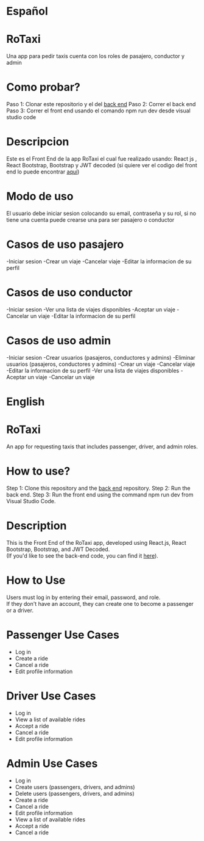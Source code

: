 # Español

# RoTaxi
Una app para pedir taxis cuenta con los roles de pasajero, conductor y admin

# Como probar?
Paso 1: Clonar este repositorio y el del [back end](https://github.com/AgustinFerraresi/RoTaxiProgramacion3.git)
Paso 2: Correr el back end
Paso 3: Correr el front end usando el comando npm run dev desde visual studio code

# Descripcion
Este es el Front End de la app RoTaxi el cual fue realizado usando: React js , React Bootstrap, Bootstrap y JWT decoded 
(si quiere ver el codigo del front end lo puede encontrar [aquí](https://github.com/AgustinFerraresi/RoTaxiProgramacion3.git))

# Modo de uso 
El usuario debe iniciar sesion colocando su email, contraseña y su rol, si no tiene una cuenta puede crearse una para ser pasajero o conductor

# Casos de uso pasajero
-Iniciar sesion
-Crear un viaje
-Cancelar viaje
-Editar la informacion de su perfil

# Casos de uso conductor
-Iniciar sesion
-Ver una lista de viajes disponibles
-Aceptar un viaje
-Cancelar un viaje
-Editar la informacion de su perfil

# Casos de uso admin
-Iniciar sesion
-Crear usuarios (pasajeros, conductores y admins)
-Eliminar usuarios (pasajeros, conductores y admins)
-Crear un viaje
-Cancelar viaje
-Editar la informacion de su perfil
-Ver una lista de viajes disponibles
-Aceptar un viaje
-Cancelar un viaje

#

# English

# RoTaxi  
An app for requesting taxis that includes passenger, driver, and admin roles.  

# How to use?
Step 1: Clone this repository and the [back end](https://github.com/AgustinFerraresi/RoTaxiProgramacion3.git) repository.
Step 2: Run the back end.
Step 3: Run the front end using the command npm run dev from Visual Studio Code.

# Description  
This is the Front End of the RoTaxi app, developed using React.js, React Bootstrap, Bootstrap, and JWT Decoded.  
(If you'd like to see the back-end code, you can find it [here](https://github.com/AgustinFerraresi/RoTaxiProgramacion3.git)).  

# How to Use  
Users must log in by entering their email, password, and role.  
If they don't have an account, they can create one to become a passenger or a driver.  

# Passenger Use Cases  
- Log in  
- Create a ride  
- Cancel a ride  
- Edit profile information  

# Driver Use Cases  
- Log in  
- View a list of available rides  
- Accept a ride  
- Cancel a ride  
- Edit profile information  

# Admin Use Cases  
- Log in  
- Create users (passengers, drivers, and admins)  
- Delete users (passengers, drivers, and admins)  
- Create a ride  
- Cancel a ride  
- Edit profile information  
- View a list of available rides  
- Accept a ride  
- Cancel a ride  
